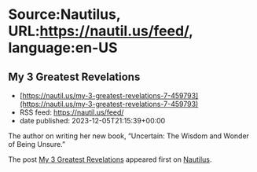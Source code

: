 # Source:Nautilus, URL:https://nautil.us/feed/, language:en-US

## My 3 Greatest Revelations
 - [https://nautil.us/my-3-greatest-revelations-7-459793](https://nautil.us/my-3-greatest-revelations-7-459793)
 - RSS feed: https://nautil.us/feed/
 - date published: 2023-12-05T21:15:39+00:00

<p>The author on writing her new book, “Uncertain: The Wisdom and Wonder of Being Unsure.”</p>
<p>The post <a href="https://nautil.us/my-3-greatest-revelations-7-459793/">My 3 Greatest Revelations</a> appeared first on <a href="https://nautil.us">Nautilus</a>.</p>

